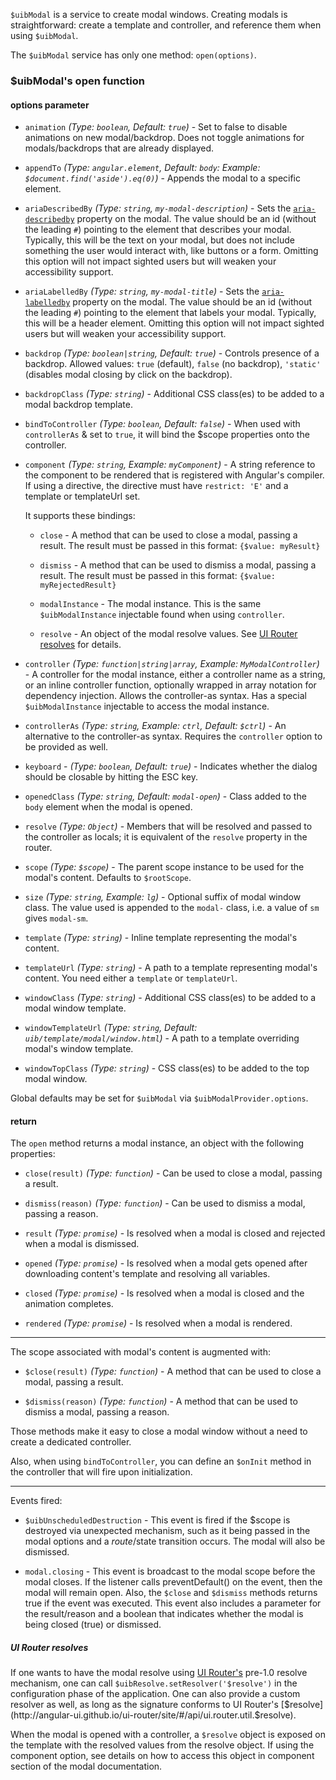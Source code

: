 `$uibModal` is a service to create modal windows.
Creating modals is straightforward: create a template and controller, and reference them when using `$uibModal`.

The `$uibModal` service has only one method: `open(options)`.

### $uibModal's open function

#### options parameter

* `animation`
  _(Type: `boolean`, Default: `true`)_ -
  Set to false to disable animations on new modal/backdrop. Does not toggle animations for modals/backdrops that are already displayed.

* `appendTo`
  _(Type: `angular.element`, Default: `body`: Example: `$document.find('aside').eq(0)`)_ -
  Appends the modal to a specific element.

* `ariaDescribedBy`
  _(Type: `string`, `my-modal-description`)_ -
  Sets the [`aria-describedby`](https://www.w3.org/TR/wai-aria/states_and_properties#aria-describedby) property on the modal. The value should be an id (without the leading `#`) pointing to the element that describes your modal. Typically, this will be the text on your modal, but does not include something the user would interact with, like buttons or a form. Omitting this option will not impact sighted users but will weaken your accessibility support.

* `ariaLabelledBy`
  _(Type: `string`, `my-modal-title`)_ -
  Sets the [`aria-labelledby`](https://www.w3.org/TR/wai-aria/states_and_properties#aria-labelledby) property on the modal. The value should be an id (without the leading `#`) pointing to the element that labels your modal. Typically, this will be a header element. Omitting this option will not impact sighted users but will weaken your accessibility support.

* `backdrop`
  _(Type: `boolean|string`, Default: `true`)_ -
  Controls presence of a backdrop. Allowed values: `true` (default), `false` (no backdrop), `'static'` (disables modal closing by click on the backdrop).

* `backdropClass`
  _(Type: `string`)_ -
  Additional CSS class(es) to be added to a modal backdrop template.

* `bindToController`
  _(Type: `boolean`, Default: `false`)_ -
  When used with `controllerAs` & set to `true`, it will bind the $scope properties onto the controller.

* `component`
  _(Type: `string`, Example: `myComponent`)_ -
  A string reference to the component to be rendered that is registered with Angular's compiler. If using a directive, the directive must have `restrict: 'E'` and a template or templateUrl set.

  It supports these bindings:

  * `close` - A method that can be used to close a modal, passing a result. The result must be passed in this format: `{$value: myResult}`

  * `dismiss` - A method that can be used to dismiss a modal, passing a result. The result must be passed in this format: `{$value: myRejectedResult}`

  * `modalInstance` - The modal instance. This is the same `$uibModalInstance` injectable found when using `controller`.

  * `resolve` - An object of the modal resolve values. See [UI Router resolves](#ui-router-resolves) for details.

* `controller`
  _(Type: `function|string|array`, Example: `MyModalController`)_ -
  A controller for the modal instance, either a controller name as a string, or an inline controller function, optionally wrapped in array notation for dependency injection. Allows the controller-as syntax. Has a special `$uibModalInstance` injectable to access the modal instance.

* `controllerAs`
  _(Type: `string`, Example: `ctrl`, Default: `$ctrl`)_ -
  An alternative to the controller-as syntax. Requires the `controller` option to be provided as well.

* `keyboard` -
  _(Type: `boolean`, Default: `true`)_ -
  Indicates whether the dialog should be closable by hitting the ESC key.

* `openedClass`
  _(Type: `string`, Default: `modal-open`)_ -
  Class added to the `body` element when the modal is opened.

* `resolve`
  _(Type: `Object`)_ -
  Members that will be resolved and passed to the controller as locals; it is equivalent of the `resolve` property in the router.

* `scope`
  _(Type: `$scope`)_ -
  The parent scope instance to be used for the modal's content. Defaults to `$rootScope`.

* `size`
  _(Type: `string`, Example: `lg`)_ -
  Optional suffix of modal window class. The value used is appended to the `modal-` class, i.e. a value of `sm` gives `modal-sm`.

* `template`
  _(Type: `string`)_ -
  Inline template representing the modal's content.

* `templateUrl`
  _(Type: `string`)_ -
  A path to a template representing modal's content. You need either a `template` or `templateUrl`.

* `windowClass`
  _(Type: `string`)_ -
  Additional CSS class(es) to be added to a modal window template.

* `windowTemplateUrl`
  _(Type: `string`, Default: `uib/template/modal/window.html`)_ -
  A path to a template overriding modal's window template.

* `windowTopClass`
  _(Type: `string`)_ -
  CSS class(es) to be added to the top modal window.

Global defaults may be set for `$uibModal` via `$uibModalProvider.options`.

#### return

The `open` method returns a modal instance, an object with the following properties:

* `close(result)`
  _(Type: `function`)_ -
  Can be used to close a modal, passing a result.

* `dismiss(reason)`
  _(Type: `function`)_ -
  Can be used to dismiss a modal, passing a reason.

* `result`
  _(Type: `promise`)_ -
  Is resolved when a modal is closed and rejected when a modal is dismissed.

* `opened`
  _(Type: `promise`)_ -
  Is resolved when a modal gets opened after downloading content's template and resolving all variables.

* `closed`
  _(Type: `promise`)_ -
  Is resolved when a modal is closed and the animation completes.

* `rendered`
  _(Type: `promise`)_ -
  Is resolved when a modal is rendered.

---

The scope associated with modal's content is augmented with:

* `$close(result)`
  _(Type: `function`)_ -
  A method that can be used to close a modal, passing a result.

* `$dismiss(reason)`
  _(Type: `function`)_ -
  A method that can be used to dismiss a modal, passing a reason.

Those methods make it easy to close a modal window without a need to create a dedicated controller.

Also, when using `bindToController`, you can define an `$onInit` method in the controller that will fire upon initialization.

---

Events fired:

* `$uibUnscheduledDestruction` -
  This event is fired if the $scope is destroyed via unexpected mechanism, such as it being passed in the modal options and a $route/$state transition occurs. The modal will also be dismissed.

* `modal.closing` -
  This event is broadcast to the modal scope before the modal closes. If the listener calls preventDefault() on the event, then the modal will remain open.
  Also, the `$close` and `$dismiss` methods returns true if the event was executed. This event also includes a parameter for the result/reason and a boolean that indicates whether the modal is being closed (true) or dismissed.

##### UI Router resolves

If one wants to have the modal resolve using [UI Router's](https://github.com/angular-ui/ui-router) pre-1.0 resolve mechanism, one can call `$uibResolve.setResolver('$resolve')` in the configuration phase of the application. One can also provide a custom resolver as well, as long as the signature conforms to UI Router's [$resolve](http://angular-ui.github.io/ui-router/site/#/api/ui.router.util.$resolve).

When the modal is opened with a controller, a `$resolve` object is exposed on the template with the resolved values from the resolve object. If using the component option, see details on how to access this object in component section of the modal documentation.
